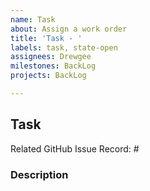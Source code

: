 ```yaml
---
name: Task
about: Assign a work order
title: 'Task - '
labels: task, state-open
assignees: Drewgee
milestones: BackLog
projects: BackLog

---
```


## Task

Related GitHub Issue Record: #



### Description
